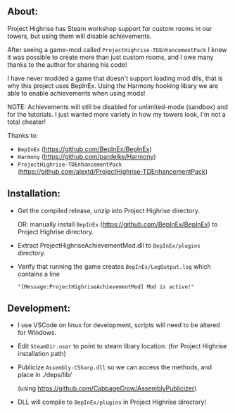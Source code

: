 ## About:

Project Highrise has Steam workshop support for custom rooms in our towers,
but using them will disable achievements. 

After seeing a game-mod called `ProjectHighrise-TDEnhancementPack`
I knew it was possible to create more than just custom rooms, and I owe many thanks to the author for sharing his code!

I have never modded a game that doesn't support loading mod dlls, that is why this project uses BepInEx.
Using the Harmony hooking libary we are able to enable achievements when using mods!

NOTE: Achievements will still be disabled for unlimited-mode (sandbox) and for the tutorials. I just wanted more variety in how my towers look, I'm not a total cheater!

Thanks to: 
* `BepInEx` (https://github.com/BepInEx/BepInEx)
* `Harmony` (https://github.com/pardeike/Harmony)
* `ProjectHighrise-TDEnhancementPack` (https://github.com/alextd/ProjectHighrise-TDEnhancementPack)

## Installation:

* Get the compiled release, unzip into Project Highrise directory.

	OR: manually install `BepInEx` (https://github.com/BepInEx/BepInEx) to Project Highrise directory. 
    
* Extract ProjectHighriseAchievementMod.dll to `BepInEx/plugins` directory.

* Verify that running the game creates `BepInEx/LogOutput.log` which contains a line

   `"[Message:ProjectHighriseAchievementMod] Mod is active!"`


## Development:

* I use VSCode on linux for development, scripts will need to be altered for Windows.

* Edit `SteamDir.user`  to point to steam libary location. (for Project Highrise installation path)
    
* Publicize `Assembly-CSharp.dll` so we can access the methods, and place in ./deps/lib/

	(using https://github.com/CabbageCrow/AssemblyPublicizer)

* DLL will compile to `BepInEx/plugins` in Project Highrise directory!
